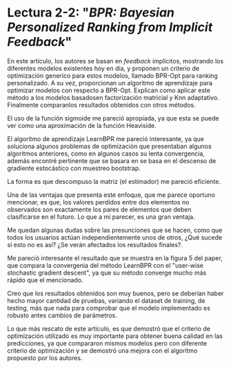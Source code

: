 # Lectura 2-2: "*BPR: Bayesian Personalized Ranking from Implicit Feedback*"

En este artículo, los autores se basan en *feedback* implícitos, mostrando los diferentes modelos existentes hoy en día, y proponen un criterio de optimización generíco para estos modelos, llamado BPR-Opt para ranking personalizado. A su vez, proporcionan un algoritmo de aprendizaje para optimizar modelos con respecto a BPR-Opt. Explican como aplicar este método a los modelos basadosen factorización matricial y Knn adaptativo. Finalmente comparanlos resultados obtenidos con otros métodos.

El uso de la función sigmoide me pareció apropiada, ya que esta se puede ver como una aproximación de la función Heaviside.

El algoritmo de aprendizaje LearnBPR me pareció interesante, ya que soluciona algunos problemas de optimización que presentaban algunos algoritmos anteriores, como en algunos casos su lenta convergencia, además encontré pertinente que se basara en se basa en el descenso de gradiente estocástico con muestreo bootstrap.

La forma es que descompuso la matriz (el estimador) me pareció eficiente.

Una de las ventajas que presenta este enfoque, que me parece oportuno mencionar, es que, los valores perdidos entre dos elementos no observados son exactamente los pares de elementos que deben clasificarse en el futuro. Lo que a mi parecer, es una gran ventaja.

Me quedan algunas dudas sobre las presunciones que se hacen, como que todos los usuarios actúan independientemente unos de otros, ¿Qué sucede si esto no es así? ¿Se verán afectados los resultados finales?.

Me pareció interesante el resultado que se muestra en la figura 5 del paper, que compara la convergenia del método LearnBPR con el "user-wise stochastic gradient descent", ya que su método converge mucho más rápido que el mencionado.

Creo que los resultados obtenidos son muy buenos, pero se deberían haber hecho mayor cantidad de pruebas, variando el dataset de training, de testing, más que nada para comprobar que el modelo implementado es robusto antes cambios de parámetros.

Lo que más rescato de este artículo, es que demostró que el criterio de optimización utilizado es muy importante para obtener buena calidad en las predicciones, ya que compararon mismos modelos pero con diferente criterio de optimización y se demostró una mejora con el algoritmo propuesto por los autores.